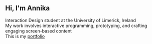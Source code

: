 ## Hi, I'm Annika 

Interaction Design student at the University of Limerick, Ireland <br>
My work involves interactive programming, prototyping, and crafting engaging screen-based content <br>
This is my [portfolio](https://annikajun.github.io/portfolio) <br>
